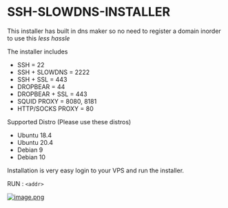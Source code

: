 # SSH-SLOWDNS-INSTALLER

This installer has built in dns maker so no need to register a domain inorder to use this *less hassle*

The installer includes

* SSH = 22
* SSH + SLOWDNS = 2222
* SSH + SSL = 443
* DROPBEAR = 44
* DROPBEAR + SSL = 443
* SQUID PROXY = 8080, 8181
* HTTP/SOCKS PROXY = 80

Supported Distro (Please use these distros)
* Ubuntu 18.4
* Ubuntu 20.4
* Debian 9
* Debian 10

Installation is very easy login to your VPS and run the installer.

RUN : `<addr>`

[![image.png](https://i.postimg.cc/c4f073c5/image.png)](https://postimg.cc/F7FMN78j)
